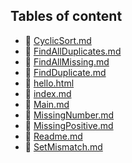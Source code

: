 ## Tables of content
- 🤣 [CyclicSort.md](./CyclicSort.md)
- 🤣 [FindAllDuplicates.md](./FindAllDuplicates.md)
- 🤣 [FindAllMissing.md](./FindAllMissing.md)
- 🤣 [FindDuplicate.md](./FindDuplicate.md)
- 🤣 [hello.html](./hello.html)
- 🤣 [index.md](./index.md)
- 🤣 [Main.md](./Main.md)
- 🤣 [MissingNumber.md](./MissingNumber.md)
- 🤣 [MissingPositive.md](./MissingPositive.md)
- 🤣 [Readme.md](./Readme.md)
- 🤣 [SetMismatch.md](./SetMismatch.md)
